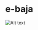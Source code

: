 # e-baja

![Alt text](https://github.com/atharvsharma1998/e-baja-Certificate/blob/main/bajaCertificate.jpg)
